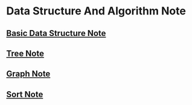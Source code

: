 # Data Structure And Algorithm Note

## [Basic Data Structure Note](src/main/com/tianju/ds/README.md)
## [Tree Note](src/main/com/tianju/tree/README.md)
## [Graph Note](src/main/com/tianju/graph/README.md) 
## [Sort Note](src/main/com/tianju/sort/README.md) 
